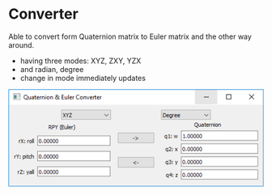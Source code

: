 # Converter

Able to convert form Quaternion matrix to Euler matrix and the other way around.

- having three modes: XYZ, ZXY, YZX
- and radian, degree 
- change in mode immediately updates

![](./example.PNG)
